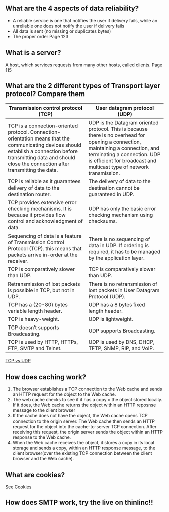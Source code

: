 

## What are the 4 aspects of data reliability?
- A reliable service is one that notifies the user if delivery fails, while an unreliable one does not notify the user if delivery fails
- All data is sent (no missing or duplicates bytes)
- The proper order
Page 123
## What is a server?
A host, which services requests from many other hosts, called clients. Page 115
## What are the 2 different types of Transport layer protocol? Compare them

| Transmission control protocol (TCP)                          | User datagram protocol (UDP)                                 |
| ------------------------------------------------------------ | ------------------------------------------------------------ |
| TCP is a connection-oriented protocol. Connection-orientation means that the communicating devices should establish a connection before transmitting data and should close the connection after transmitting the data. | UDP is the Datagram oriented protocol. This is because there is no overhead for opening a connection, maintaining a connection, and terminating a connection. UDP is efficient for broadcast and multicast type of network transmission. |
| TCP is reliable as it guarantees delivery of data to the destination router. | The delivery of data to the destination cannot be guaranteed in UDP. |
| TCP provides extensive error checking mechanisms. It is because it provides flow control and acknowledgment of data. | UDP has only the basic error checking mechanism using checksums. |
| Sequencing of data is a feature of Transmission Control Protocol (TCP). this means that packets arrive in-order at the receiver. | There is no sequencing of data in UDP. If ordering is required, it has to be managed by the application layer. |
| TCP is comparatively slower than UDP.                        | TCP is comparatively slower than UDP.                        |
| Retransmission of lost packets is possible in TCP, but not in UDP. | There is no retransmission of lost packets in User Datagram Protocol (UDP). |
| TCP has a (20-80) bytes variable length header.              | UDP has a 8 bytes fixed length header.                       |
| TCP is heavy-weight.                                         | UDP is lightweight.                                          |
| TCP doesn’t supports Broadcasting.                           | UDP supports Broadcasting.                                   |
| TCP is used by HTTP, HTTPs, FTP, SMTP and Telnet.            | UDP is used by DNS, DHCP, TFTP, SNMP, RIP, and VoIP.         |



[TCP vs UDP](https://www.geeksforgeeks.org/differences-between-tcp-and-udp/)



## How does caching work?

1. The browser establishes a TCP connection to the Web cache and sends an HTTP request for the object to the Web cache.
2. The web cache checks to see if it has a copy o the object stored locally. If it does, the Web cache returns the object within an HTTP reposnse message to the client browser
3. If the cache does not have the object, the Web cache opens TCP connection to the origin server. The Web cache then sends an HTTP request for the object into the cache-to-server TCP connection. After receiving this request, the origin server sends the object within an HTTP response to the Web cache. 
4. When the Web cache receives the object, it stores a copy in its local storage and sends a copy, within an HTTP response message, to the client browser(over the existing TCP connection between the client browser and the Web cache). 

## What are cookies?

See [Cookies](week2_concepts.md)



## How does SMTP work, try the live on thinlinc!!

